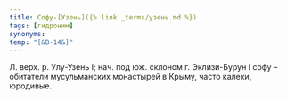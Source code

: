 ```yaml
---
title: Софу-[Узень]({% link _terms/узень.md %})
tags: [гидроним]
synonyms:
temp: "[&В-14&]"
---
```


Л. верх. р. Улу-Узень I; нач. под юж. склоном г. Эклизи-Бурун I софу – обитатели
мусульманских монастырей в Крыму, часто калеки, юродивые.
